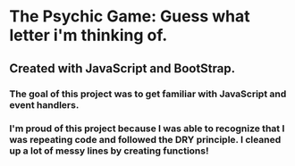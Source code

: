 # The Psychic Game: Guess what letter i'm thinking of. 
Created with JavaScript and BootStrap.
-----------

### The goal of this project was to get familiar with JavaScript and event handlers.

### I'm proud of this project because I was able to recognize that I was repeating code and followed the DRY principle. I cleaned up a lot of messy lines by creating functions!
